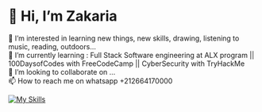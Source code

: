 # 💫 Hi, I’m Zakaria

👀 I’m interested in learning new things, new skills, drawing, listening to music, reading, outdoors...<br>
🌱 I’m currently learning : Full Stack Software engineering at ALX program || 100DaysofCodes with FreeCodeCamp || CyberSecurity with TryHackMe <br>
💞️ I’m looking to collaborate on ...<br>
📫 How to reach me on whatsapp +212664170000

[![My Skills](https://skillicons.dev/icons?i=ai,bash,c,css,emacs,figma,git,github,heroku,html,ps,powershell,r,shell,vim,visualstudio,vscode,wordpress&theme=light)](https://skillicons.dev)
